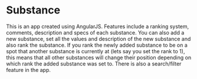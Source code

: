 # Substance

This is an app created using AngularJS. Features include a ranking system, comments, description and specs of each substance. You can also add a new substance, set all the values and description of the new substance and also rank the substance. If you rank the newly added substance to be on a spot that another substance is currently at (lets say you set the rank to 1), this means that all other substances will change their position depending on which rank the added substance was set to. There is also a search/filter feature in the app.
